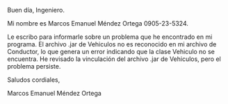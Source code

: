 Buen día, Ingeniero.

Mi nombre es Marcos Emanuel Méndez Ortega 0905-23-5324.

Le escribo para informarle sobre un problema que he encontrado en mi programa. El archivo .jar de Vehiculos no es reconocido en mi archivo de Conductor, lo que genera un error indicando que la clase Vehiculo no se encuentra. He revisado la vinculación del archivo .jar de Vehiculos, pero el problema persiste.

Saludos cordiales,

Marcos Emanuel Méndez Ortega
